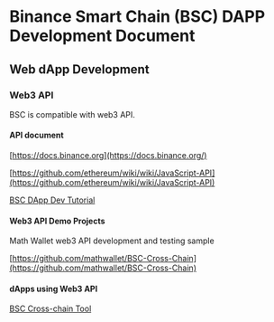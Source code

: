 # Binance Smart Chain (BSC) DAPP Development Document

## Web dApp Development

### Web3 API

BSC is compatible with web3 API.

#### API document

[https://docs.binance.org](https://docs.binance.org/)

[https://github.com/ethereum/wiki/wiki/JavaScript-API](https://github.com/ethereum/wiki/wiki/JavaScript-API)

[BSC DApp Dev Tutorial](http://blog.mathwallet.org/?tag=BSCdapp)

#### Web3 API Demo Projects

Math Wallet web3 API development and testing sample

[https://github.com/mathwallet/BSC-Cross-Chain](https://github.com/mathwallet/BSC-Cross-Chain)

#### dApps using Web3 API

[BSC Cross-chain Tool](https://developer.mathwallet.org/bsc01/)
